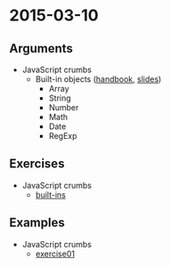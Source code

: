 # 2015-03-10

## Arguments

* JavaScript crumbs
  - Built-in objects ([handbook](https://github.com/cvdlab/javascript-crumbs/blob/master/chapters/built-in/Readme.md), [slides](http://cvdlab.github.io/showdown/?md=https://github.com/cvdlab/javascript-crumbs-slides/blob/master/chapters/built-ins/Readme.md))
      - Array
      - String
      - Number
      - Math
      - Date
      - RegExp

## Exercises

* JavaScript crumbs
  - [built-ins](https://github.com/cvdlab/javascript-crumbs-exercises/blob/master/chapters/built-ins/Readme.md)

## Examples

* JavaScript crumbs
  - [exercise01](exercise01.js)
